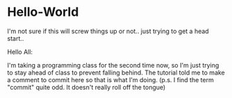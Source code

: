 # Hello-World
I'm not sure if this will screw things up or not.. just trying to get a head start..

Hello All:

I'm taking a programming class for the second time now, so I'm just trying to stay ahead of class to prevent falling behind. The tutorial told me to make a comment to commit here so that is what I'm doing. (p.s. I find the term "commit" quite odd. It doesn't really roll off the tongue)
